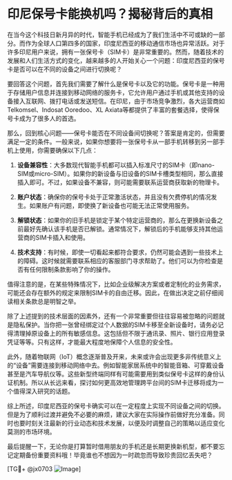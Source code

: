 # 印尼保号卡能换机吗？揭秘背后的真相

在当今这个科技日新月异的时代，智能手机已经成为了我们生活中不可或缺的一部分。而作为全球人口第四多的国家，印度尼西亚的移动通信市场也异常活跃。对于许多印尼用户来说，拥有一张保号卡（SIM卡）是非常重要的。然而，随着技术的发展和人们生活方式的变化，越来越多的人开始关心一个问题：印度尼西亚的保号卡是否可以在不同的设备之间进行切换呢？

要回答这个问题，首先我们需要了解什么是保号卡以及它的功能。保号卡是一种用于存储用户信息并连接到移动网络的服务卡，它允许用户通过手机或其他支持的设备接入互联网、拨打电话或发送短信。在印尼，由于市场竞争激烈，各大运营商如Telkomsel、Indosat Ooredoo、XL Axiata等都提供了丰富的套餐选择，使得保号卡成为了很多人的首选。

那么，回到核心问题——保号卡能否在不同设备间切换呢？答案是肯定的，但需要满足一定的条件。一般来说，如果你想要将一张保号卡从一部手机转移到另一部手机上使用，你需要确保以下几点：

1. **设备兼容性**：大多数现代智能手机都可以插入标准尺寸的SIM卡（即nano-SIM或micro-SIM）。如果你的新设备与旧设备的SIM卡槽类型相同，那么直接插入即可。不过，如果设备不兼容，则可能需要联系运营商获取新的物理卡。

2. **账户状态**：确保你的保号卡处于正常激活状态，并且没有欠费停机的情况发生。如果账户有问题，即使换了新设备也可能无法正常使用服务。

3. **解锁状态**：如果你的旧手机是锁定于某个特定运营商的，那么在更换新设备之前最好先确认该手机是否已解锁。通常情况下，解锁后的手机能够支持其他运营商的SIM卡插入和使用。

4. **技术支持**：有时候，即使一切看起来都符合要求，仍然可能会遇到一些技术上的障碍。这时候就需要联系相应的客服部门寻求帮助了。他们可以为你检查是否有任何限制条款影响了你的操作。

值得注意的是，在某些特殊情况下，比如企业级解决方案或者定制化的业务需求，可能还会存在额外的规定来限制SIM卡的自由迁移。因此，在做出决定之前仔细阅读相关条款总是明智之举。

除了上述提到的技术层面的因素外，还有一个非常重要但往往容易被忽略的问题就是隐私保护。当你把一张曾经绑定过个人数据的SIM卡移至全新设备时，请务必记得清理掉原设备上的所有敏感信息。这包括但不限于通讯录、照片、银行应用登录凭证等等。只有这样，才能最大程度地保障个人信息的安全性。

此外，随着物联网（IoT）概念逐渐普及开来，未来或许会出现更多非传统意义上的“设备”需要连接到移动网络中去。例如智能家居系统中的智能音箱、可穿戴设备甚至是汽车导航仪等。这些新型终端同样有可能需要用到类似保号卡这样的身份认证机制。所以从长远来看，探讨如何更高效地管理跨平台间的SIM卡迁移将成为一个值得深入研究的话题。

综上所述，印度尼西亚的保号卡确实可以在一定程度上实现不同设备之间的切换。但是为了顺利过渡并避免不必要的麻烦，建议大家在实际操作前做好充分准备。同时也要时刻关注最新的行业动态和技术发展，以便及时调整自己的策略以适应变化莫测的市场环境。

最后提醒一下，无论你是打算暂时借用朋友的手机还是长期更换新机型，都不要忘记定期备份重要资料哦！毕竟谁也不想因为一时疏忽而导致珍贵回忆丢失吧？

[TG💪+ @jx0703 ![Image](https://github.com/user-attachments/assets/dbca1d08-cadb-493c-b0ec-ad6f7a83f270)]